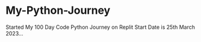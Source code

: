 # My-Python-Journey
Started My 100 Day Code Python Journey on Replit
Start Date is 25th March 2023...
